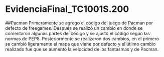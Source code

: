 # EvidenciaFinal_TC1001S.200


##Pacman
Primeramente se agrego el código del juego de Pacman por defecto de freegames. Después se realizó un cambio en donde se comentaron algunas partes del código y se ajusto el código segun las normas de PEP8. Posteriormente se realizaron dos cambios, en el primero se cambió ligeramente el mapa que viene por defecto y el útlimo cambio realizado fue que se aumentó la velocidad de los fantasmas y de Pacman.
